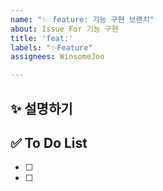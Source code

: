 ```yaml
---
name: "✨ feature: 기능 구현 브랜치"
about: Issue For 기능 구현
title: 'feat:'
labels: "✨Feature"
assignees: WinsomeJoo

---
```


## ✨ 설명하기

## ✅ To Do List

- [ ] 
- [ ]
